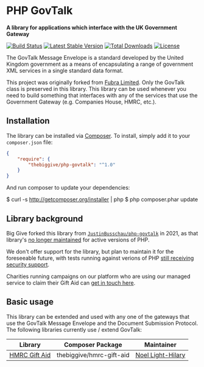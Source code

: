 # PHP GovTalk

**A library for applications which interface with the UK Government Gateway**

[![Build Status](https://travis-ci.org/thebiggive/php-govtalk.png?branch=main)](https://travis-ci.org/thebiggive/php-govtalk)
[![Latest Stable Version](https://poser.pugx.org/thebiggive/php-govtalk/version.png)](https://packagist.org/packages/thebiggive/php-govtalk)
[![Total Downloads](https://poser.pugx.org/thebiggive/php-govtalk/d/total.png)](https://packagist.org/packages/thebiggive/php-govtalk)
[![License](https://poser.pugx.org/thebiggive/php-govtalk/license.svg)](https://packagist.org/packages/thebiggive/php-govtalk)

The GovTalk Message Envelope is a standard developed by the United Kingdom government as a means of encapsulating
a range of government XML services in a single standard data format.

This project was originally forked from [Fubra Limited](https://github.com/fubralimited/php-govtalk). Only the GovTalk
class is preserved in this library. This library can be used whenever you need to build something that interfaces with any
of the services that use the Government Gateway (e.g. Companies House, HMRC, etc.).

## Installation

The library can be installed via [Composer](http://getcomposer.org/). To install, simply add
it to your `composer.json` file:

```json
{
    "require": {
        "thebiggive/php-govtalk": "^1.0"
    }
}
```

And run composer to update your dependencies:

$ curl -s http://getcomposer.org/installer | php
$ php composer.phar update

## Library background

Big Give forked this library from [`JustinBusschau/php-govtalk`](https://github.com/JustinBusschau/php-govtalk) in 2021, as that library's
[no longer maintained](https://github.com/JustinBusschau/php-govtalk/pull/3) for active versions of PHP.

We don't offer support for the library, but plan to maintain it for the foreseeable future, with tests running against verions of PHP [still receiving security support](https://www.php.net/supported-versions.php).

Charities running campaigns on our platform who are using our managed service to claim their Gift Aid can [get in touch here](https://community.biggive.org/s/contact-us).

## Basic usage

This library can be extended and used with any one of the gateways that use the GovTalk Message Envelope and the
Document Submission Protocol. The following libraries currently use / extend GovTalk:

Library | Composer Package | Maintainer
--- | --- | ---
[HMRC Gift Aid](https://github.com/thebiggive/hmrc-gift-aid) | thebiggive/hmrc-gift-aid | [Noel Light-Hilary](https://github.com/noellh)
